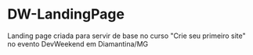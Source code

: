 # DW-LandingPage
Landing page criada para servir de base no curso "Crie seu primeiro site" no evento DevWeekend em Diamantina/MG
